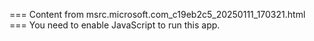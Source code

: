 === Content from msrc.microsoft.com_c19eb2c5_20250111_170321.html ===
You need to enable JavaScript to run this app.
